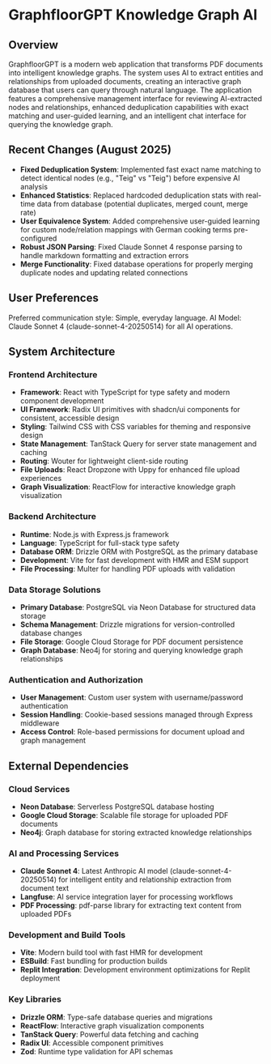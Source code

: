# GraphfloorGPT Knowledge Graph AI

## Overview

GraphfloorGPT is a modern web application that transforms PDF documents into intelligent knowledge graphs. The system uses AI to extract entities and relationships from uploaded documents, creating an interactive graph database that users can query through natural language. The application features a comprehensive management interface for reviewing AI-extracted nodes and relationships, enhanced deduplication capabilities with exact matching and user-guided learning, and an intelligent chat interface for querying the knowledge graph.

## Recent Changes (August 2025)
- **Fixed Deduplication System**: Implemented fast exact name matching to detect identical nodes (e.g., "Teig" vs "Teig") before expensive AI analysis
- **Enhanced Statistics**: Replaced hardcoded deduplication stats with real-time data from database (potential duplicates, merged count, merge rate)
- **User Equivalence System**: Added comprehensive user-guided learning for custom node/relation mappings with German cooking terms pre-configured
- **Robust JSON Parsing**: Fixed Claude Sonnet 4 response parsing to handle markdown formatting and extraction errors
- **Merge Functionality**: Fixed database operations for properly merging duplicate nodes and updating related connections

## User Preferences

Preferred communication style: Simple, everyday language.
AI Model: Claude Sonnet 4 (claude-sonnet-4-20250514) for all AI operations.

## System Architecture

### Frontend Architecture
- **Framework**: React with TypeScript for type safety and modern component development
- **UI Framework**: Radix UI primitives with shadcn/ui components for consistent, accessible design
- **Styling**: Tailwind CSS with CSS variables for theming and responsive design
- **State Management**: TanStack Query for server state management and caching
- **Routing**: Wouter for lightweight client-side routing
- **File Uploads**: React Dropzone with Uppy for enhanced file upload experiences
- **Graph Visualization**: ReactFlow for interactive knowledge graph visualization

### Backend Architecture
- **Runtime**: Node.js with Express.js framework
- **Language**: TypeScript for full-stack type safety
- **Database ORM**: Drizzle ORM with PostgreSQL as the primary database
- **Development**: Vite for fast development with HMR and ESM support
- **File Processing**: Multer for handling PDF uploads with validation

### Data Storage Solutions
- **Primary Database**: PostgreSQL via Neon Database for structured data storage
- **Schema Management**: Drizzle migrations for version-controlled database changes
- **File Storage**: Google Cloud Storage for PDF document persistence
- **Graph Database**: Neo4j for storing and querying knowledge graph relationships

### Authentication and Authorization
- **User Management**: Custom user system with username/password authentication
- **Session Handling**: Cookie-based sessions managed through Express middleware
- **Access Control**: Role-based permissions for document upload and graph management

## External Dependencies

### Cloud Services
- **Neon Database**: Serverless PostgreSQL database hosting
- **Google Cloud Storage**: Scalable file storage for uploaded PDF documents
- **Neo4j**: Graph database for storing extracted knowledge relationships

### AI and Processing Services
- **Claude Sonnet 4**: Latest Anthropic AI model (claude-sonnet-4-20250514) for intelligent entity and relationship extraction from document text
- **Langfuse**: AI service integration layer for processing workflows
- **PDF Processing**: pdf-parse library for extracting text content from uploaded PDFs

### Development and Build Tools
- **Vite**: Modern build tool with fast HMR for development
- **ESBuild**: Fast bundling for production builds
- **Replit Integration**: Development environment optimizations for Replit deployment

### Key Libraries
- **Drizzle ORM**: Type-safe database queries and migrations
- **ReactFlow**: Interactive graph visualization components
- **TanStack Query**: Powerful data fetching and caching
- **Radix UI**: Accessible component primitives
- **Zod**: Runtime type validation for API schemas